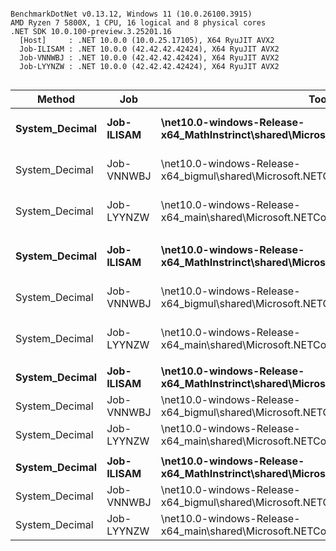 ```

BenchmarkDotNet v0.13.12, Windows 11 (10.0.26100.3915)
AMD Ryzen 7 5800X, 1 CPU, 16 logical and 8 physical cores
.NET SDK 10.0.100-preview.3.25201.16
  [Host]     : .NET 10.0.0 (10.0.25.17105), X64 RyuJIT AVX2
  Job-ILISAM : .NET 10.0.0 (42.42.42.42424), X64 RyuJIT AVX2
  Job-VNNWBJ : .NET 10.0.0 (42.42.42.42424), X64 RyuJIT AVX2
  Job-LYYNZW : .NET 10.0.0 (42.42.42.42424), X64 RyuJIT AVX2


```
| Method         | Job        | Toolchain                                                                                  | a                    | b                    | descr                | Mean     | Error    | StdDev   | Ratio |
|--------------- |----------- |------------------------------------------------------------------------------------------- |--------------------- |--------------------- |--------------------- |---------:|---------:|---------:|------:|
| **System_Decimal** | **Job-ILISAM** | **\net10.0-windows-Release-x64_MathInstrinct\shared\Microsoft.NETCore.App\10.0.0\corerun.exe** | **0.333(...)33333 [30]** | **18446744073709551615** | **1/3 + (2^64-1)**       | **42.22 ns** | **0.255 ns** | **0.226 ns** |  **0.97** |
| System_Decimal | Job-VNNWBJ | \net10.0-windows-Release-x64_bigmul\shared\Microsoft.NETCore.App\10.0.0\corerun.exe        | 0.333(...)33333 [30] | 18446744073709551615 | 1/3 + (2^64-1)       | 42.92 ns | 0.417 ns | 0.325 ns |  0.99 |
| System_Decimal | Job-LYYNZW | \net10.0-windows-Release-x64_main\shared\Microsoft.NETCore.App\10.0.0\corerun.exe          | 0.333(...)33333 [30] | 18446744073709551615 | 1/3 + (2^64-1)       | 43.36 ns | 0.232 ns | 0.205 ns |  1.00 |
|                |            |                                                                                            |                      |                      |                      |          |          |          |       |
| **System_Decimal** | **Job-ILISAM** | **\net10.0-windows-Release-x64_MathInstrinct\shared\Microsoft.NETCore.App\10.0.0\corerun.exe** | **4294967.296**          | **4294967.296**          | **2^32 (...)scale [22]** | **10.90 ns** | **0.025 ns** | **0.022 ns** |  **1.00** |
| System_Decimal | Job-VNNWBJ | \net10.0-windows-Release-x64_bigmul\shared\Microsoft.NETCore.App\10.0.0\corerun.exe        | 4294967.296          | 4294967.296          | 2^32 (...)scale [22] | 11.16 ns | 0.075 ns | 0.067 ns |  1.02 |
| System_Decimal | Job-LYYNZW | \net10.0-windows-Release-x64_main\shared\Microsoft.NETCore.App\10.0.0\corerun.exe          | 4294967.296          | 4294967.296          | 2^32 (...)scale [22] | 10.89 ns | 0.042 ns | 0.037 ns |  1.00 |
|                |            |                                                                                            |                      |                      |                      |          |          |          |       |
| **System_Decimal** | **Job-ILISAM** | **\net10.0-windows-Release-x64_MathInstrinct\shared\Microsoft.NETCore.App\10.0.0\corerun.exe** | **79228(...)871.9 [30]** | **79228(...)033.5 [30]** | **subtract**             | **16.67 ns** | **0.018 ns** | **0.017 ns** |  **0.99** |
| System_Decimal | Job-VNNWBJ | \net10.0-windows-Release-x64_bigmul\shared\Microsoft.NETCore.App\10.0.0\corerun.exe        | 79228(...)871.9 [30] | 79228(...)033.5 [30] | subtract             | 16.87 ns | 0.031 ns | 0.029 ns |  1.00 |
| System_Decimal | Job-LYYNZW | \net10.0-windows-Release-x64_main\shared\Microsoft.NETCore.App\10.0.0\corerun.exe          | 79228(...)871.9 [30] | 79228(...)033.5 [30] | subtract             | 16.89 ns | 0.030 ns | 0.028 ns |  1.00 |
|                |            |                                                                                            |                      |                      |                      |          |          |          |       |
| **System_Decimal** | **Job-ILISAM** | **\net10.0-windows-Release-x64_MathInstrinct\shared\Microsoft.NETCore.App\10.0.0\corerun.exe** | **79228(...)033.5 [30]** | **79228(...)033.5 [30]** | **with carry**           | **16.94 ns** | **0.037 ns** | **0.035 ns** |  **1.01** |
| System_Decimal | Job-VNNWBJ | \net10.0-windows-Release-x64_bigmul\shared\Microsoft.NETCore.App\10.0.0\corerun.exe        | 79228(...)033.5 [30] | 79228(...)033.5 [30] | with carry           | 16.98 ns | 0.070 ns | 0.062 ns |  1.02 |
| System_Decimal | Job-LYYNZW | \net10.0-windows-Release-x64_main\shared\Microsoft.NETCore.App\10.0.0\corerun.exe          | 79228(...)033.5 [30] | 79228(...)033.5 [30] | with carry           | 16.70 ns | 0.028 ns | 0.024 ns |  1.00 |

